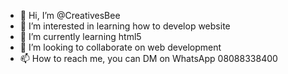- 👋 Hi, I’m @CreativesBee
- 👀 I’m interested in learning how to develop website
- 🌱 I’m currently learning html5
- 💞️ I’m looking to collaborate on web development
- 📫 How to reach me, you can DM on WhatsApp 08088338400

<!---
CreativesBee/CreativesBee is a ✨ special ✨ repository because its `README.md` (this file) appears on your GitHub profile.
You can click the Preview link to take a look at your changes.
--->
